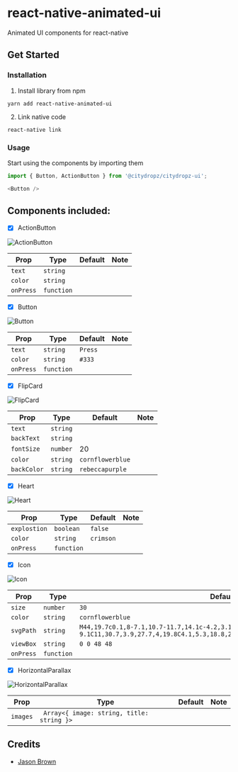 # react-native-animated-ui
Animated UI components for react-native

## Get Started

### Installation
1. Install library from npm
```
yarn add react-native-animated-ui
```

2. Link native code 
```
react-native link 
```

### Usage

Start using the components by importing them
```javascript
import { Button, ActionButton } from '@citydropz/citydropz-ui';

<Button />

```


## Components included:

- [x] ActionButton

![ActionButton](https://media.giphy.com/media/xThta0poHUdGihBCbm/giphy.gif)

| Prop              | Type       | Default | Note                                                                                                       |
| ----------------- | ---------- | ------- | ---------------------------------------------------------------------------------------------------------- |
| `text`       | `string`     |         | 
| `color`       | `string`     |         | 
| `onPress`       | `function`     |         | 


- [x] Button

![Button](https://media.giphy.com/media/xThta8fIVfwiTNa3eM/giphy.gif)

| Prop              | Type       | Default | Note                                                                                                       |
| ----------------- | ---------- | ------- | ---------------------------------------------------------------------------------------------------------- |
| `text`       | `string`     |    `Press`     | 
| `color`       | `string`     |    `#333`     | 
| `onPress`       | `function`     |         | 

- [x] FlipCard

![FlipCard](https://media.giphy.com/media/26DNf5QfRsmnHaP96/giphy.gif)

| Prop              | Type       | Default | Note                                                                                                       |
| ----------------- | ---------- | ------- | ---------------------------------------------------------------------------------------------------------- |
| `text`       | `string`     |       | 
| `backText`       | `string`     |       | 
| `fontSize`       | `number`     |   20    | 
| `color`       | `string`     |    `cornflowerblue`     | 
| `backColor`       | `string`     |    `rebeccapurple`     | 

- [x] Heart

![Heart](https://media.giphy.com/media/l4pTsjrBklIE3iZAQ/giphy.gif)

| Prop              | Type       | Default | Note                                                                                                       |
| ----------------- | ---------- | ------- | ---------------------------------------------------------------------------------------------------------- |
| `explostion`       | `boolean`     |  `false`       | 
| `color`       | `string`     |      `crimson`   | 
| `onPress`       | `function`     |         | 


- [x] Icon

![Icon](https://media.giphy.com/media/l4pTf2pUrxEpb78kM/giphy.gif)

| Prop              | Type       | Default | Note                                                                                                       |
| ----------------- | ---------- | ------- | ---------------------------------------------------------------------------------------------------------- |
| `size`       | `number`     |  `30`       | 
| `color`       | `string`     |      `cornflowerblue`   | 
| `svgPath`       | `string`     |    `M44,19.7c0.1,8-7.1,10.7-11.7,14.1c-4.2,3.1-7.8,7.4-8.3,9.2c-0.5-1.8-3.8-6-8.3-9.1C11,30.7,3.9,27.7,4,19.8C4.1,5.3,18.8,2.4,24,14.9C29.2,2.5,43.9,5.2,44,19.7z`     | 
| `viewBox`       | `string`     |     `0 0 48 48`    | 
| `onPress`       | `function`     |         | 


- [x] HorizontalParallax

![HorizontalParallax](https://media.giphy.com/media/xThtaxiq4lBlCN5TC8/giphy.gif)

| Prop              | Type       | Default | Note                                                                                                       |
| ----------------- | ---------- | ------- | ---------------------------------------------------------------------------------------------------------- |
| `images`       | ` Array<{ image: string, title: string }>`     |        | 

## Credits

- [Jason Brown](https://egghead.io/instructors/jason-brown-20a6bf03-254a-428c-9984-dca76cc84f32) 
